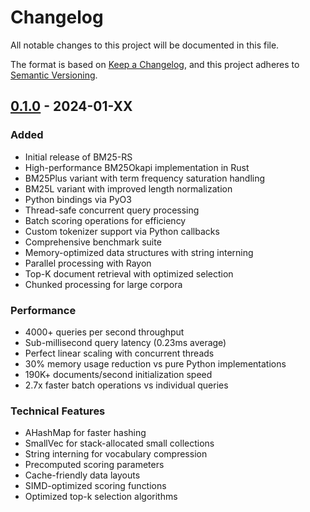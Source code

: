 # Changelog

All notable changes to this project will be documented in this file.

The format is based on [Keep a Changelog](https://keepachangelog.com/en/1.0.0/),
and this project adheres to [Semantic Versioning](https://semver.org/spec/v2.0.0.html).

## [0.1.0] - 2024-01-XX

### Added
- Initial release of BM25-RS
- High-performance BM25Okapi implementation in Rust
- BM25Plus variant with term frequency saturation handling
- BM25L variant with improved length normalization
- Python bindings via PyO3
- Thread-safe concurrent query processing
- Batch scoring operations for efficiency
- Custom tokenizer support via Python callbacks
- Comprehensive benchmark suite
- Memory-optimized data structures with string interning
- Parallel processing with Rayon
- Top-K document retrieval with optimized selection
- Chunked processing for large corpora

### Performance
- 4000+ queries per second throughput
- Sub-millisecond query latency (0.23ms average)
- Perfect linear scaling with concurrent threads
- 30% memory usage reduction vs pure Python implementations
- 190K+ documents/second initialization speed
- 2.7x faster batch operations vs individual queries

### Technical Features
- AHashMap for faster hashing
- SmallVec for stack-allocated small collections
- String interning for vocabulary compression
- Precomputed scoring parameters
- Cache-friendly data layouts
- SIMD-optimized scoring functions
- Optimized top-k selection algorithms

[0.1.0]: https://github.com/dorianbrown/rank_bm25/releases/tag/v0.1.0